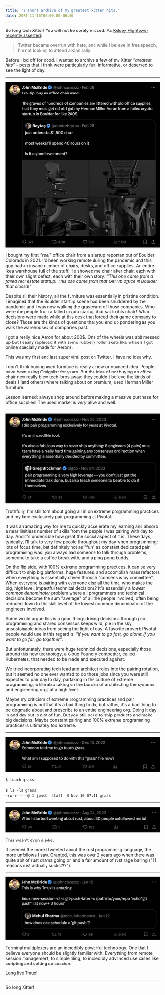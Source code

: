 ```yaml
---
title: "a short archive of my greatest xitter hits."
date: 2024-11-16T06:00:00-06:00
---
```


So long tech Xitter! You will not be sorely missed.
As [Kelsey Hightower recently asserted](https://bsky.app/profile/kelseyhightower.com/post/3lazfm34b3k2u):

> Twitter became overrun with hate, and while I believe in free speech,
I'm not looking to attend a Klan rally.

Before I log off for good, I wanted to archive a few of my Xitter _"greatest hits"_ -
posts that I think were particularly fun, informative, or deserved to see the light of day.

---

![Get a used herman miller](/images/xitter-archive/desk-chair.png)

I bought my first _"real"_ office chair from a startup repoman out of Boulder Colorado
in 2021. I'd been working remote during the pandemic and this guy had an insane
number of chairs, desks, and office supplies. An entire Ikea warehouse full of
the stuff. He showed me chair after chair, each with their own slight defect,
each with their own story: _"This one came from a failed real estate startup!
This one came from that GitHub office in Boulder that closed!"_

Despite all their history, all the furniture was essentially in pristine condition.
I imagined that the Boulder startup scene
had been shuddered by the pandemic and I was now walking the graveyard of those companies.
Who were the people from a failed crypto startup that sat in this chair?
What decisions were made while at this desk that forced their game company to close?
Those are the kinds of questions that you end up pondering as you walk the warehouses
of companies past.

I got a really nice Aeron for about 200$. One of the wheels was abit messed up
but I easily replaced it with some rubbery roller skate like wheels I got online
specially made for Aerons.

This was my first and last super viral post on Twitter. I have no idea why.

I don't think buying used furniture is really a new or nuanced idea.
People have been using Craigslist for years.
But the idea of not buying an office chair new really blew tech-bros away:
they couldn't believe the kinds of deals I (and others)
where talking about on premium, used Herman Miller furniture.

Lesson learned: always shop around before making a massive purchase for office supplies!
The used market is _very_ alive and well.

---

![pair programming is a poor tool](/images/xitter-archive/pair-programming.png)

Truthfully, I'm still torn about going all in on extreme programming practices and
my time exclusively pair programming at Pivotal.

It was an amazing way for me to quickly accelerate my learning and absorb a near limitless
number of skills from the people I was pairing with day to day. And it's undeniable
how great the social aspect of it is. These days, typically, I'll talk to very few people
throughout my day when programming: lots of focus time, but definitely not as "fun" as constant
dedicated pair programming was: you always had someone to talk through problems,
someone to take a coffee break with, and a ping pong buddy.

On the flip side, with 100% extreme programming practices, it can be very difficult
to ship big platforms, huge features, and accomplish mass refactors
when everything is essentially driven through "consensus by committee".
When everyone is pairing
with everyone else all the time, who makes the big, high level, impactful technical decisions?
It's essentially a _lowest common denominator_ problem 
where all programmers and technical decisions
become the sum "average" of all the people involved, often being reduced down to the skill
level of the lowest common denominator of the engineers involved.

Some would argue this is a good thing: driving decisions through pair programming
and shared consensus keeps wild, pie in the sky, unsustainable ideas
from seeing the light of day. A favorite proverb Pivotal people would use in this regard is:
_"if you want to go fast, go alone; if you want to go far, go together"_.

But unfortunately, there were huge technical decisions, especially those around
this new technology, a Cloud Foundry competitor, called Kubernetes, that needed to be made
and executed against.

We tried incorporating tech lead and architect roles into the pairing rotation,
but it seemed no one ever wanted to do those jobs since you were still expected to pair
day to day, partaking in the culture of extreme programming,
while also taking on the burden of architecting
the systems and engineering orgs at a high level.

Maybe my criticism of extreme programming practices and pair programming
is not that it's a bad thing to do, but rather, it's a bad thing to be dogmatic about
and prescribe to an entire engineering org.
Doing it day in and day out is alot of fun.
But you still need to ship products and make big decisions.
Maybe constant pairing and 100% extreme programming practices is ultimately _too_ extreme.

---

![touch grass joke](/images/xitter-archive/touch-grass.png)

```txt
$ touch grass

$ ls -la grass
-rw-r--r--@ 1 jpmcb  staff  0 Nov 16 07:41 grass
```

---

![rust followers decreased](/images/xitter-archive/rust-followers.png)

This wasn't even a joke.

It seemed the more I tweeted about the rust programming language, the more unfollows I saw.
Granted, this was over 2 years ago when there was quite abit of rust drama going on
and a fair amount of rust rage baiting ("11 reasons rust actually sucks?!?").

---

![tmux script for scheduling git](/images/xitter-archive/tmux-schedule-git.png)

Terminal multiplexers are an incredibly powerful technology.
One that I believe everyone should be slightly familiar with.
Everything from remote session management, to simple tiling,
to incredibly advanced use cases like scripting and setting up session.

Long live Tmux!

---

So long Xitter!
